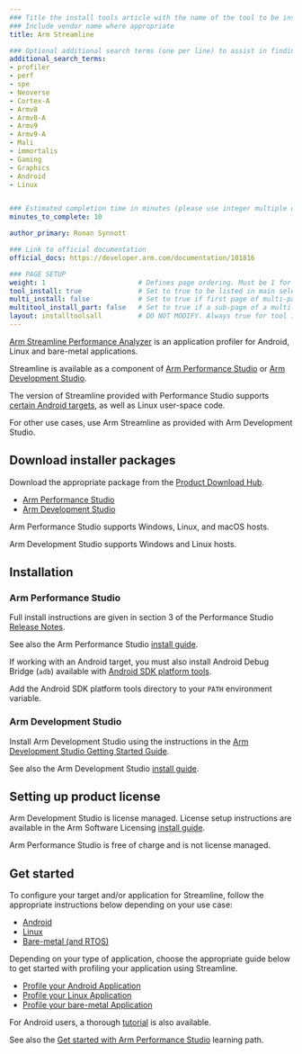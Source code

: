 ```yaml
---
### Title the install tools article with the name of the tool to be installed
### Include vendor name where appropriate
title: Arm Streamline

### Optional additional search terms (one per line) to assist in finding the article
additional_search_terms:
- profiler
- perf
- spe
- Neoverse
- Cortex-A
- Armv8
- Armv8-A
- Armv9
- Armv9-A
- Mali
- immortalis
- Gaming
- Graphics
- Android
- Linux


### Estimated completion time in minutes (please use integer multiple of 5)
minutes_to_complete: 10

author_primary: Ronan Synnott

### Link to official documentation
official_docs: https://developer.arm.com/documentation/101816

### PAGE SETUP
weight: 1                       # Defines page ordering. Must be 1 for first (or only) page.
tool_install: true              # Set to true to be listed in main selection page, else false
multi_install: false            # Set to true if first page of multi-page article, else false
multitool_install_part: false   # Set to true if a sub-page of a multi-page article, else false
layout: installtoolsall         # DO NOT MODIFY. Always true for tool install articles
---
```

[Arm Streamline Performance Analyzer](https://developer.arm.com/Tools%20and%20Software/Streamline%20Performance%20Analyzer) is an application profiler for Android, Linux and bare-metal applications.

Streamline is available as a component of [Arm Performance Studio](https://developer.arm.com/Tools%20and%20Software/Arm%20Mobile%20Studio) or [Arm Development Studio](https://developer.arm.com/Tools%20and%20Software/Arm%20Development%20Studio).

The version of Streamline provided with Performance Studio supports [certain Android targets](https://developer.arm.com/Tools%20and%20Software/Arm%20Mobile%20Studio#Supported-Devices), as well as Linux user-space code.

For other use cases, use Arm Streamline as provided with Arm Development Studio.

## Download installer packages

Download the appropriate package from the [Product Download Hub](https://developer.arm.com/downloads).

 - [Arm Performance Studio](https://developer.arm.com/downloads/view/MOBST-PRO0)
 - [Arm Development Studio](https://developer.arm.com/downloads/view/DEVST-GLD0)

Arm Performance Studio supports Windows, Linux, and macOS hosts.

Arm Development Studio supports Windows and Linux hosts.

## Installation

### Arm Performance Studio

Full install instructions are given in section 3 of the Performance Studio [Release Notes](https://developer.arm.com/documentation/107649).

See also the Arm Performance Studio [install guide](../ams/).

If working with an Android target, you must also install Android Debug Bridge (`adb`) available with [Android SDK platform tools](https://developer.android.com/studio/releases/platform-tools).

Add the Android SDK platform tools directory to your `PATH` environment variable.

### Arm Development Studio

Install Arm Development Studio using the instructions in the [Arm Development Studio Getting Started Guide](https://developer.arm.com/documentation/101469/latest/Installing-and-configuring-Arm-Development-Studio).

See also the Arm Development Studio [install guide](../armds/).

## Setting up product license

Arm Development Studio is license managed. License setup instructions are available in the Arm Software Licensing [install guide](../license/).

Arm Performance Studio is free of charge and is not license managed.

## Get started

To configure your target and/or application for Streamline, follow the appropriate instructions below depending on your use case:

 - [Android](https://developer.arm.com/documentation/101813)
 - [Linux](https://developer.arm.com/documentation/101814)
 - [Bare-metal (and RTOS)](https://developer.arm.com/documentation/101815)

Depending on your type of application, choose the appropriate guide below to get started with profiling your application using Streamline.

- [Profile your Android Application](https://developer.arm.com/documentation/101816/latest/Getting-started-with-Streamline/Profile-your-Android-application)
- [Profile your Linux Application](https://developer.arm.com/documentation/101816/latest/Getting-started-with-Streamline/Profile-your-Linux-application)
- [Profile your bare-metal Application](https://developer.arm.com/documentation/101816/latest/Getting-started-with-Streamline/Profile-your-bare-metal-application)

For Android users, a thorough [tutorial](https://developer.arm.com/documentation/102477) is also available.

See also the [Get started with Arm Performance Studio](../../learning-paths/smartphones-and-mobile/ams/) learning path.
